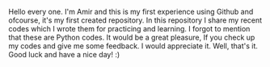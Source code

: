 Hello every one. I'm Amir and this is my first experience using Github and ofcourse, it's my first created repository.
In this repository I share my recent codes which I wrote them for practicing and learning. I forgot to mention that these are Python codes. 
It would be a great pleasure, If you check up my codes and give me some feedback. I would appreciate it.
Well, that's it. Good luck and have a nice day! :)
